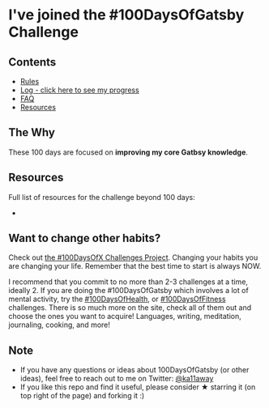 # I've joined the #100DaysOfGatsby Challenge

## Contents

-   [Rules](rules.md)
-   [Log - click here to see my progress](log.md)
-   [FAQ](FAQ.md)
-   [Resources](resources.md)

## The Why

These 100 days are focused on **improving my core Gatbsy knowledge**.

## Resources

Full list of resources for the challenge beyond 100 days:

-

## Want to change other habits?

Check out [the #100DaysOfX Challenges Project](http://100daysofx.com/). Changing your habits you are changing your life. Remember that the best time to start is always NOW.

I recommend that you commit to no more than 2-3 challenges at a time, ideally 2. If you are doing the #100DaysOfGatsby which involves a lot of mental activity, try the [#100DaysOfHealth](http://100daysofx.com/where-x-is/health/), or [#100DaysOfFitness](http://100daysofx.com/challenges/) challenges. There is so much more on the site, check all of them out and choose the ones you want to acquire! Languages, writing, meditation, journaling, cooking, and more!

## Note

-   If you have any questions or ideas about 100DaysOfGatsby (or other ideas), feel free to reach out to me on Twitter: [@ka11away](https://twitter.com/ka11away)
-   If you like this repo and find it useful, please consider &#9733; starring it (on top right of the page) and forking it :)
